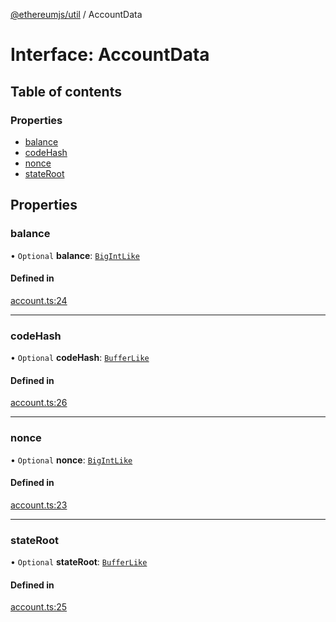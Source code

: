 [@ethereumjs/util](../README.md) / AccountData

# Interface: AccountData

## Table of contents

### Properties

- [balance](AccountData.md#balance)
- [codeHash](AccountData.md#codehash)
- [nonce](AccountData.md#nonce)
- [stateRoot](AccountData.md#stateroot)

## Properties

### balance

• `Optional` **balance**: [`BigIntLike`](../README.md#bigintlike)

#### Defined in

[account.ts:24](https://github.com/ethereumjs/ethereumjs-monorepo/blob/master/packages/util/src/account.ts#L24)

___

### codeHash

• `Optional` **codeHash**: [`BufferLike`](../README.md#bufferlike)

#### Defined in

[account.ts:26](https://github.com/ethereumjs/ethereumjs-monorepo/blob/master/packages/util/src/account.ts#L26)

___

### nonce

• `Optional` **nonce**: [`BigIntLike`](../README.md#bigintlike)

#### Defined in

[account.ts:23](https://github.com/ethereumjs/ethereumjs-monorepo/blob/master/packages/util/src/account.ts#L23)

___

### stateRoot

• `Optional` **stateRoot**: [`BufferLike`](../README.md#bufferlike)

#### Defined in

[account.ts:25](https://github.com/ethereumjs/ethereumjs-monorepo/blob/master/packages/util/src/account.ts#L25)
